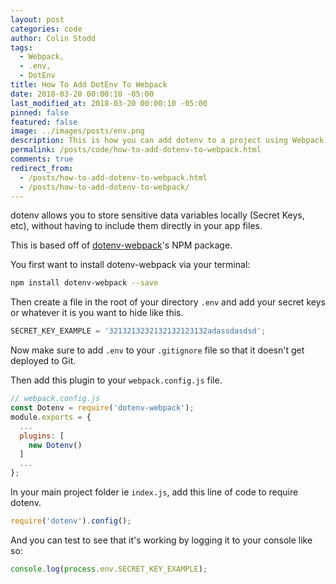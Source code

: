 ```yaml
---
layout: post
categories: code
author: Colin Stodd
tags:
  - Webpack,
  - .env,
  - DotEnv
title: How To Add DotEnv To Webpack
date: 2018-03-20 00:00:10 -05:00
last_modified_at: 2018-03-20 00:00:10 -05:00
pinned: false
featured: false
image: ../images/posts/env.png
description: This is how you can add dotenv to a project using Webpack.
permalink: /posts/code/how-to-add-dotenv-to-webpack.html
comments: true
redirect_from:
  - /posts/how-to-add-dotenv-to-webpack.html
  - /posts/how-to-add-dotenv-to-webpack/
---
```


dotenv allows you to store sensitive data variables locally (Secret Keys, etc), without having to include them directly in your app files.

This is based off of <a href="https://www.npmjs.com/package/dotenv-webpack" target="_blank" rel="noopener">dotenv-webpack</a>'s NPM package.

You first want to install dotenv-webpack via your terminal:

```bash
npm install dotenv-webpack --save
```

Then create a file in the root of your directory `.env` and add your secret keys or whatever it is you want to hide like this.

```javascript
SECRET_KEY_EXAMPLE = '3213213232132132123132adassdasdsd';
```

Now make sure to add `.env` to your `.gitignore` file so that it doesn't get deployed to Git.

Then add this plugin to your `webpack.config.js` file.


```javascript
// webpack.config.js
const Dotenv = require('dotenv-webpack');
module.exports = {
  ...
  plugins: [
    new Dotenv()
  ]
  ...
};
```

In your main project folder ie `index.js`, add this line of code to require dotenv.

```javascript
require('dotenv').config();
```

And you can test to see that it's working by logging it to your console like so:

```javascript
console.log(process.env.SECRET_KEY_EXAMPLE);
```